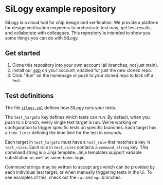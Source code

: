 SiLogy example repository
===

SiLogy is a cloud tool for chip design and verification. We provide a platform for design verification engineers to
orchestrate test runs, get test results, and collaborate with colleagues. This repository is intended to show you some
things you can do with SiLogy. 

Get started
---

1. Clone this repository into your own account (all branches, not just main).
2. Install our [app](https://github.com/apps/silogy-design-verification-runner) on your account, enabled for just the
   new cloned repo.
3. Click "Run" on the homepage or push to your cloned repo to kick off a test.

Test definitions
---

The file [`silogy.yml`](/silogy.yml) defines how SiLogy runs your tests.

The `test_targets` key defines which tests can run. By default, when you push to a branch, every single test target is
run. We're working on configuration to trigger specific tests on specific branches. Each target has a `time_limit`
defining the time limit for the test in seconds.

Each target in `test_targets` must have a `test_rule` that matches a key in `test_rules`. Each rule in `test_rules`
contains a `command_string` key. This command string is a Jinja template. Jinja templates support variable substitution
as well as some basic logic.

Command strings may be written to accept args which can be provided by each individual test target, or when manually 
triggering tests in the UI. To see examples of this, check out the `spi` and `vga` branches.